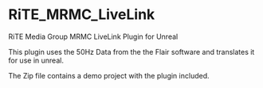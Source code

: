 # RiTE_MRMC_LiveLink
RiTE Media Group MRMC LiveLink Plugin for Unreal

This plugin uses the 50Hz Data from the the Flair software and translates it for use in unreal.

The Zip file contains a demo project with the plugin included.
